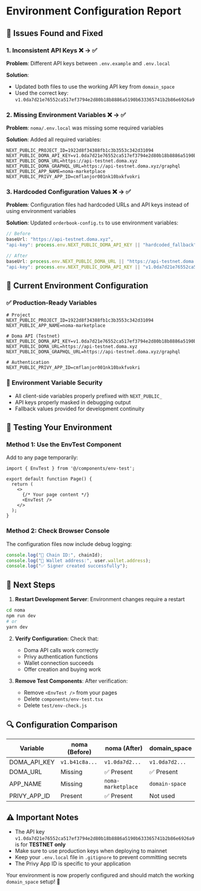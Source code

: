 # Environment Configuration Report

## 🔧 Issues Found and Fixed

### 1. **Inconsistent API Keys** ❌ → ✅
**Problem**: Different API keys between `.env.example` and `.env.local`

**Solution**:
- Updated both files to use the working API key from `domain_space`
- Used the correct key: `v1.0da7d21e76552ca517ef3794e2d80b18b8886a5190b633365741b2b86e6926a9`

### 2. **Missing Environment Variables** ❌ → ✅
**Problem**: `noma/.env.local` was missing some required variables

**Solution**: Added all required variables:
```env
NEXT_PUBLIC_PROJECT_ID=1922d8f34388fb1c3b3553c342d31094
NEXT_PUBLIC_DOMA_API_KEY=v1.0da7d21e76552ca517ef3794e2d80b18b8886a5190b633365741b2b86e6926a9
NEXT_PUBLIC_DOMA_URL=https://api-testnet.doma.xyz
NEXT_PUBLIC_DOMA_GRAPHQL_URL=https://api-testnet.doma.xyz/graphql
NEXT_PUBLIC_APP_NAME=noma-marketplace
NEXT_PUBLIC_PRIVY_APP_ID=cmflanjor001nk10bxkfvokri
```

### 3. **Hardcoded Configuration Values** ❌ → ✅
**Problem**: Configuration files had hardcoded URLs and API keys instead of using environment variables

**Solution**: Updated `orderbook-config.ts` to use environment variables:
```typescript
// Before
baseUrl: "https://api-testnet.doma.xyz",
"api-key": process.env.NEXT_PUBLIC_DOMA_API_KEY || "hardcoded_fallback",

// After
baseUrl: process.env.NEXT_PUBLIC_DOMA_URL || "https://api-testnet.doma.xyz",
"api-key": process.env.NEXT_PUBLIC_DOMA_API_KEY || "v1.0da7d21e76552ca517ef3794e2d80b18b8886a5190b633365741b2b86e6926a9",
```

## 🎯 Current Environment Configuration

### ✅ Production-Ready Variables
```env
# Project
NEXT_PUBLIC_PROJECT_ID=1922d8f34388fb1c3b3553c342d31094
NEXT_PUBLIC_APP_NAME=noma-marketplace

# Doma API (Testnet)
NEXT_PUBLIC_DOMA_API_KEY=v1.0da7d21e76552ca517ef3794e2d80b18b8886a5190b633365741b2b86e6926a9
NEXT_PUBLIC_DOMA_URL=https://api-testnet.doma.xyz
NEXT_PUBLIC_DOMA_GRAPHQL_URL=https://api-testnet.doma.xyz/graphql

# Authentication
NEXT_PUBLIC_PRIVY_APP_ID=cmflanjor001nk10bxkfvokri
```

### 🔐 Environment Variable Security
- All client-side variables properly prefixed with `NEXT_PUBLIC_`
- API keys properly masked in debugging output
- Fallback values provided for development continuity

## 🧪 Testing Your Environment

### Method 1: Use the EnvTest Component
Add to any page temporarily:
```tsx
import { EnvTest } from '@/components/env-test';

export default function Page() {
  return (
    <>
      {/* Your page content */}
      <EnvTest />
    </>
  );
}
```

### Method 2: Check Browser Console
The configuration files now include debug logging:
```javascript
console.log("🔗 Chain ID:", chainId);
console.log("👛 Wallet address:", user.wallet.address);
console.log("✅ Signer created successfully");
```

## 🚀 Next Steps

1. **Restart Development Server**: Environment changes require a restart
```bash
cd noma
npm run dev
# or
yarn dev
```

2. **Verify Configuration**: Check that:
   - Doma API calls work correctly
   - Privy authentication functions
   - Wallet connection succeeds
   - Offer creation and buying work

3. **Remove Test Components**: After verification:
   - Remove `<EnvTest />` from your pages
   - Delete `components/env-test.tsx`
   - Delete `test/env-check.js`

## 🔍 Configuration Comparison

| Variable | noma (Before) | noma (After) | domain_space |
|----------|---------------|-------------|--------------|
| DOMA_API_KEY | `v1.b41c8a...` | `v1.0da7d2...` | `v1.0da7d2...` |
| DOMA_URL | Missing | ✅ Present | ✅ Present |
| APP_NAME | Missing | `noma-marketplace` | `domain-space` |
| PRIVY_APP_ID | Present | ✅ Present | Not used |

## ⚠️ Important Notes

- The API key `v1.0da7d21e76552ca517ef3794e2d80b18b8886a5190b633365741b2b86e6926a9` is for **TESTNET only**
- Make sure to use production keys when deploying to mainnet
- Keep your `.env.local` file in `.gitignore` to prevent committing secrets
- The Privy App ID is specific to your application

Your environment is now properly configured and should match the working `domain_space` setup! 🎉